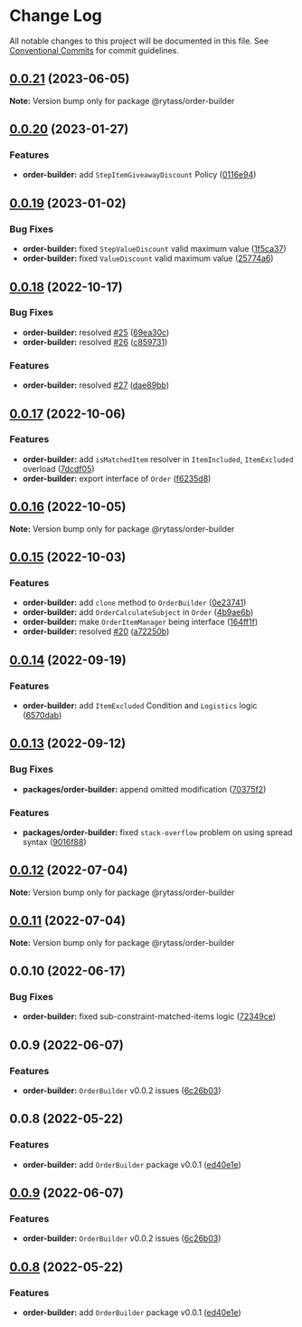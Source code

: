 # Change Log

All notable changes to this project will be documented in this file.
See [Conventional Commits](https://conventionalcommits.org) for commit guidelines.

## [0.0.21](https://github.com/Rytass/Utils/compare/@rytass/order-builder@0.0.20...@rytass/order-builder@0.0.21) (2023-06-05)

**Note:** Version bump only for package @rytass/order-builder





## [0.0.20](https://github.com/Rytass/Utils/compare/@rytass/order-builder@0.0.19...@rytass/order-builder@0.0.20) (2023-01-27)


### Features

* **order-builder:** add `StepItemGiveawayDiscount` Policy ([0116e94](https://github.com/Rytass/Utils/commit/0116e94a9652f479e6998b41927e4313b0de843a))





## [0.0.19](https://github.com/Rytass/Utils/compare/@rytass/order-builder@0.0.18...@rytass/order-builder@0.0.19) (2023-01-02)


### Bug Fixes

* **order-builder:** fixed `StepValueDiscount` valid maximum value ([1f5ca37](https://github.com/Rytass/Utils/commit/1f5ca3721eb3aae7ca9974562e0e0ed246232288))
* **order-builder:** fixed `ValueDiscount` valid maximum value ([25774a6](https://github.com/Rytass/Utils/commit/25774a6f7889c5c7c4019f13122ef57a41ea06b5))





## [0.0.18](https://github.com/Rytass/Utils/compare/@rytass/order-builder@0.0.17...@rytass/order-builder@0.0.18) (2022-10-17)


### Bug Fixes

* **order-builder:** resolved [#25](https://github.com/Rytass/Utils/issues/25) ([69ea30c](https://github.com/Rytass/Utils/commit/69ea30c50d55b556d74372f27915aaf9c2764b97))
* **order-builder:** resolved [#26](https://github.com/Rytass/Utils/issues/26) ([c859731](https://github.com/Rytass/Utils/commit/c859731b171f89b4d90d1fd88ef31e3befb7675a))


### Features

* **order-builder:** resolved [#27](https://github.com/Rytass/Utils/issues/27) ([dae89bb](https://github.com/Rytass/Utils/commit/dae89bbaf9f1adfffce445c4e19f23b0ef975538))





## [0.0.17](https://github.com/Rytass/Utils/compare/@rytass/order-builder@0.0.16...@rytass/order-builder@0.0.17) (2022-10-06)


### Features

* **order-builder:** add `isMatchedItem` resolver in `ItemIncluded`, `ItemExcluded` overload ([7dcdf05](https://github.com/Rytass/Utils/commit/7dcdf05cfbf482682551ac183b16a4c5c3292f4e))
* **order-builder:** export interface of `Order` ([f6235d8](https://github.com/Rytass/Utils/commit/f6235d823236edb2fcfbbdc0b5d3dc3ec9a2e26d))





## [0.0.16](https://github.com/Rytass/Utils/compare/@rytass/order-builder@0.0.15...@rytass/order-builder@0.0.16) (2022-10-05)

**Note:** Version bump only for package @rytass/order-builder





## [0.0.15](https://github.com/Rytass/Utils/compare/@rytass/order-builder@0.0.14...@rytass/order-builder@0.0.15) (2022-10-03)


### Features

* **order-builder:** add `clone` method to `OrderBuilder` ([0e23741](https://github.com/Rytass/Utils/commit/0e23741a23bbbefe22384582ed72ced961ddebf6))
* **order-builder:** add `OrderCalculateSubject` in `Order` ([4b9ae6b](https://github.com/Rytass/Utils/commit/4b9ae6be26e293668b8004235801f3399fdd5271))
* **order-builder:** make `OrderItemManager` being interface ([164ff1f](https://github.com/Rytass/Utils/commit/164ff1f2c36beae253caf0ef3bbad3412a8984c6))
* **order-builder:** resolved [#20](https://github.com/Rytass/Utils/issues/20) ([a72250b](https://github.com/Rytass/Utils/commit/a72250b79d8cd434e74f34f83976aafbdd5081a5))





## [0.0.14](https://github.com/Rytass/Utils/compare/@rytass/order-builder@0.0.13...@rytass/order-builder@0.0.14) (2022-09-19)


### Features

* **order-builder:** add `ItemExcluded` Condition and `Logistics` logic ([6570dab](https://github.com/Rytass/Utils/commit/6570dab15c29ae3d7195ba7b204d41d59d8abc29))





## [0.0.13](https://github.com/Rytass/Utils/compare/@rytass/order-builder@0.0.12...@rytass/order-builder@0.0.13) (2022-09-12)


### Bug Fixes

* **packages/order-builder:** append omitted modification ([70375f2](https://github.com/Rytass/Utils/commit/70375f24ce4676aa165407a96a79e759970afaed))


### Features

* **packages/order-builder:** fixed `stack-overflow` problem on using spread syntax ([9016f88](https://github.com/Rytass/Utils/commit/9016f885847456358aacaf5f14379cebd9b2f438))





## [0.0.12](https://github.com/Rytass/Utils/compare/@rytass/order-builder@0.0.11...@rytass/order-builder@0.0.12) (2022-07-04)

**Note:** Version bump only for package @rytass/order-builder





## [0.0.11](https://github.com/Rytass/Utils/compare/@rytass/order-builder@0.0.10...@rytass/order-builder@0.0.11) (2022-07-04)

**Note:** Version bump only for package @rytass/order-builder





## 0.0.10 (2022-06-17)


### Bug Fixes

* **order-builder:** fixed sub-constraint-matched-items logic ([72349ce](https://github.com/Rytass/Utils/commit/72349ce31dcf34c68b53c356f992ae4ba1ef6fa5))



## 0.0.9 (2022-06-07)


### Features

* **order-builder:** `OrderBuilder` v0.0.2 issues ([6c26b03](https://github.com/Rytass/Utils/commit/6c26b039c35eec50acff7edc522b60ef42ba36e1))



## 0.0.8 (2022-05-22)


### Features

* **order-builder:** add `OrderBuilder` package v0.0.1 ([ed40e1e](https://github.com/Rytass/Utils/commit/ed40e1e9ab431304c937c6edfe03bfd620cea89d))





## [0.0.9](https://github.com/Rytass/Utils/compare/v0.0.8...v0.0.9) (2022-06-07)


### Features

* **order-builder:** `OrderBuilder` v0.0.2 issues ([6c26b03](https://github.com/Rytass/Utils/commit/6c26b039c35eec50acff7edc522b60ef42ba36e1))





## [0.0.8](https://github.com/Rytass/Utils/compare/v0.0.7...v0.0.8) (2022-05-22)


### Features

* **order-builder:** add `OrderBuilder` package v0.0.1 ([ed40e1e](https://github.com/Rytass/Utils/commit/ed40e1e9ab431304c937c6edfe03bfd620cea89d))
